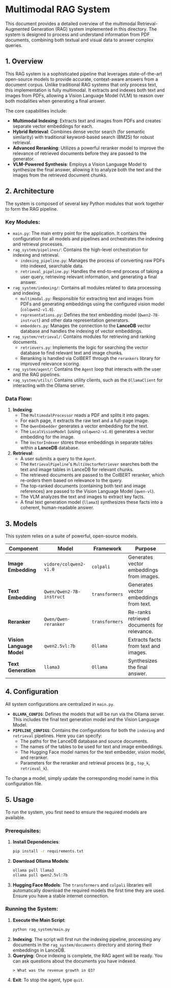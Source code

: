 # Multimodal RAG System

This document provides a detailed overview of the multimodal Retrieval-Augmented Generation (RAG) system implemented in this directory. The system is designed to process and understand information from PDF documents, combining both textual and visual data to answer complex queries.

## 1. Overview

This RAG system is a sophisticated pipeline that leverages state-of-the-art open-source models to provide accurate, context-aware answers from a document corpus. Unlike traditional RAG systems that only process text, this implementation is fully multimodal. It extracts and indexes both text and images from PDFs, allowing a Vision Language Model (VLM) to reason over both modalities when generating a final answer.

The core capabilities include:
-   **Multimodal Indexing**: Extracts text and images from PDFs and creates separate vector embeddings for each.
-   **Hybrid Retrieval**: Combines dense vector search (for semantic similarity) with traditional keyword-based search (BM25) for robust retrieval.
-   **Advanced Reranking**: Utilizes a powerful reranker model to improve the relevance of retrieved documents before they are passed to the generator.
-   **VLM-Powered Synthesis**: Employs a Vision Language Model to synthesize the final answer, allowing it to analyze both the text and the images from the retrieved document chunks.

## 2. Architecture

The system is composed of several key Python modules that work together to form the RAG pipeline.

### Key Modules:

-   `main.py`: The main entry point for the application. It contains the configuration for all models and pipelines and orchestrates the indexing and retrieval processes.
-   `rag_system/pipelines/`: Contains the high-level orchestration for indexing and retrieval.
    -   `indexing_pipeline.py`: Manages the process of converting raw PDFs into indexed, searchable data.
    -   `retrieval_pipeline.py`: Handles the end-to-end process of taking a user query, retrieving relevant information, and generating a final answer.
-   `rag_system/indexing/`: Contains all modules related to data processing and indexing.
    -   `multimodal.py`: Responsible for extracting text and images from PDFs and generating embeddings using the configured vision model (`colqwen2-v1.0`).
    -   `representations.py`: Defines the text embedding model (`Qwen2-7B-instruct`) and other data representation generators.
    -   `embedders.py`: Manages the connection to the **LanceDB** vector database and handles the indexing of vector embeddings.
-   `rag_system/retrieval/`: Contains modules for retrieving and ranking documents.
    -   `retrievers.py`: Implements the logic for searching the vector database to find relevant text and image chunks.
    -   Reranking is handled via ColBERT through the `rerankers` library for improved relevance scoring.
-   `rag_system/agent/`: Contains the `Agent` loop that interacts with the user and the RAG pipelines.
-   `rag_system/utils/`: Contains utility clients, such as the `OllamaClient` for interacting with the Ollama server.

### Data Flow:

1.  **Indexing**:
    -   The `MultimodalProcessor` reads a PDF and splits it into pages.
    -   For each page, it extracts the raw text and a full-page image.
    -   The `QwenEmbedder` generates a vector embedding for the text.
    -   The `LocalVisionModel` (using `colqwen2-v1.0`) generates a vector embedding for the image.
    -   The `VectorIndexer` stores these embeddings in separate tables within a **LanceDB** database.
2.  **Retrieval**:
    -   A user submits a query to the `Agent`.
    -   The `RetrievalPipeline`'s `MultiVectorRetriever` searches both the text and image tables in LanceDB for relevant chunks.
    -   The retrieved documents are passed to the ColBERT reranker, which re-orders them based on relevance to the query.
    -   The top-ranked documents (containing both text and image references) are passed to the Vision Language Model (`qwen-vl`).
    -   The VLM analyzes the text and images to extract key facts.
    -   A final text generation model (`llama3`) synthesizes these facts into a coherent, human-readable answer.

## 3. Models

This system relies on a suite of powerful, open-source models.

| Component             | Model                               | Framework      | Purpose                                     |
| --------------------- | ----------------------------------- | -------------- | ------------------------------------------- |
| **Image Embedding**   | `vidore/colqwen2-v1.0`              | `colpali`      | Generates vector embeddings from images.    |
| **Text Embedding**    | `Qwen/Qwen2-7B-instruct`            | `transformers` | Generates vector embeddings from text.      |
| **Reranker**          | `Qwen/Qwen-reranker`                | `transformers` | Re-ranks retrieved documents for relevance. |
| **Vision Language Model** | `qwen2.5vl:7b`                      | `Ollama`       | Extracts facts from text and images.        |
| **Text Generation**   | `llama3`                            | `Ollama`       | Synthesizes the final answer.               |

## 4. Configuration

All system configurations are centralized in `main.py`.

-   **`OLLAMA_CONFIG`**: Defines the models that will be run via the Ollama server. This includes the final text generation model and the Vision Language Model.
-   **`PIPELINE_CONFIGS`**: Contains the configurations for both the `indexing` and `retrieval` pipelines. Here you can specify:
    -   The paths for the LanceDB database and source documents.
    -   The names of the tables to be used for text and image embeddings.
    -   The Hugging Face model names for the text embedder, vision model, and reranker.
    -   Parameters for the reranker and retrieval process (e.g., `top_k`, `retrieval_k`).

To change a model, simply update the corresponding model name in this configuration file.

## 5. Usage

To run the system, you first need to ensure the required models are available.

### Prerequisites:

1.  **Install Dependencies**:
    ```bash
    pip install -r requirements.txt
    ```
2.  **Download Ollama Models**:
    ```bash
    ollama pull llama3
    ollama pull qwen2.5vl:7b
    ```
3.  **Hugging Face Models**: The `transformers` and `colpali` libraries will automatically download the required models the first time they are used. Ensure you have a stable internet connection.

### Running the System:

1.  **Execute the Main Script**:
    ```bash
    python rag_system/main.py
    ```
2.  **Indexing**: The script will first run the indexing pipeline, processing any documents in the `rag_system/documents` directory and storing their embeddings in LanceDB.
3.  **Querying**: Once indexing is complete, the RAG agent will be ready. You can ask questions about the documents you have indexed.
    ```
    > What was the revenue growth in Q3?
    ```
4.  **Exit**: To stop the agent, type `quit`.
